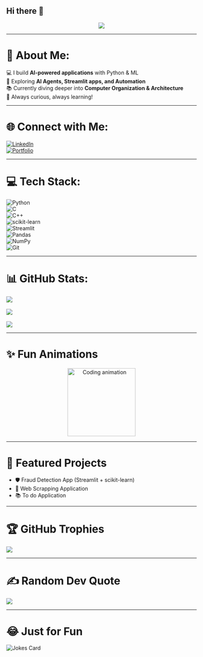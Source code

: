 ## Hi there 👋

<!--
**Gajendra03/Gajendra03** is a ✨ _special_ ✨ repository because its `README.md` (this file) appears on your GitHub profile.

Here are some ideas to get you started:

- 🔭 I’m currently working on ...
- 🌱 I’m currently learning ...
- 👯 I’m looking to collaborate on ...
- 🤔 I’m looking for help with ...
- 💬 Ask me about ...
- 📫 How to reach me: ...
- 😄 Pronouns: ...
- ⚡ Fun fact: ...
-->
<!-- Typing SVG -->
<p align="center">
  <img src="https://readme-typing-svg.herokuapp.com?size=24&duration=4000&color=00C2FF&center=true&vCenter=true&lines=Hi%2C+I'm+Gajendra+👋;AI+%26+ML+Enthusiast+🚀;Python+%7C+Streamlit+%7C+scikit-learn;Always+learning+new+things+🌱" />
</p>

---

# 💫 About Me:
💻 I build **AI-powered applications** with Python & ML  
🤖 Exploring **AI Agents, Streamlit apps, and Automation**  
📚 Currently diving deeper into **Computer Organization & Architecture**  
🚀 Always curious, always learning!  

---

# 🌐 Connect with Me:
[![LinkedIn](https://img.shields.io/badge/LinkedIn-blue?logo=linkedin&logoColor=white)](https://www.linkedin.com/in/gajendra-bal-09483b23a/)  
[![Portfolio](https://img.shields.io/badge/Portfolio-black?logo=github&logoColor=white)](https://gajendra-bal-07kjwz8.gamma.site/)  

---

# 💻 Tech Stack:
![Python](https://img.shields.io/badge/Python-3670A0?logo=python&logoColor=ffdd54)  
![C](https://img.shields.io/badge/C-00599C?logo=c&logoColor=white)  
![C++](https://img.shields.io/badge/C++-00599C?logo=cplusplus&logoColor=white)  
![scikit-learn](https://img.shields.io/badge/scikit--learn-F7931E?logo=scikit-learn&logoColor=white)  
![Streamlit](https://img.shields.io/badge/Streamlit-FF4B4B?logo=streamlit&logoColor=white)  
![Pandas](https://img.shields.io/badge/Pandas-150458?logo=pandas&logoColor=white)  
![NumPy](https://img.shields.io/badge/Numpy-013243?logo=numpy&logoColor=white)  
![Git](https://img.shields.io/badge/Git-F05032?logo=git&logoColor=white)  

---

# 📊 GitHub Stats:
![](https://github-readme-stats.vercel.app/api?username=your-username&theme=tokyonight&hide_border=false&include_all_commits=true&count_private=true)<br/>  
![](https://github-readme-streak-stats.herokuapp.com/?user=your-username&theme=tokyonight&hide_border=false)<br/>  
![](https://github-readme-stats.vercel.app/api/top-langs/?username=your-username&theme=tokyonight&hide_border=false&layout=compact)  

---

# ✨ Fun Animations  
<p align="center">
  <img src="https://media.giphy.com/media/M9gbBd9nbDrOTu1Mqx/giphy.gif" width="180" alt="Coding animation">
</p>  

---

# 🚀 Featured Projects  
- 🛡️ Fraud Detection App (Streamlit + scikit-learn)  
- 🤖 Web Scrapping Application
- 📚 To do Application

---

# 🏆 GitHub Trophies  
![](https://github-profile-trophy.vercel.app/?username=your-username&theme=radical&no-frame=false&no-bg=true&margin-w=4)  

---

# ✍️ Random Dev Quote  
![](https://quotes-github-readme.vercel.app/api?type=horizontal&theme=radical)  

---

# 😂 Just for Fun  
![Jokes Card](https://readme-jokes.vercel.app/api)  
